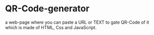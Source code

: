 # QR-Code-generator
a web-page where you can paste a URL or TEXT to gate QR-Code of it which is made of HTML, Css and JavaScript.
